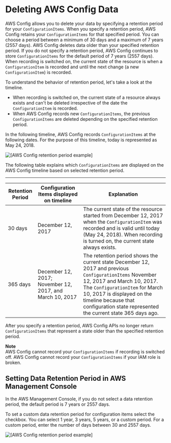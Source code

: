 # Deleting AWS Config Data<a name="delete-config-data-with-retention-period"></a>

AWS Config allows you to delete your data by specifying a retention period for your `ConfigurationItems`\. When you specify a retention period, AWS Config retains your `ConfigurationItems` for that specified period\. You can choose a period between a minimum of 30 days and a maximum of 7 years \(2557 days\)\. AWS Config deletes data older than your specified retention period\. If you do not specify a retention period, AWS Config continues to store `ConfigurationItems` for the default period of 7 years \(2557 days\)\. When recording is switched on, the current state of the resource is when a `ConfigurationItem` is recorded and until the next change \(a new `ConfigurationItem`\) is recorded\.

To understand the behavior of retention period, let's take a look at the timeline\.
+ When recording is switched on, the current state of a resource always exists and can't be deleted irrespective of the date the `ConfigurationItem` is recorded\.
+ When AWS Config records new `ConfigurationItems`, the previous `ConfigurationItems` are deleted depending on the specified retention period\.

In the following timeline, AWS Config records `ConfigurationItems` at the following dates\. For the purpose of this timeline, today is represented as May 24, 2018\.

![\[AWS Config retention period example\]](http://docs.aws.amazon.com/config/latest/developerguide/images/retention-period-timeline.png)

The following table explains which `ConfigurationItems` are displayed on the AWS Config timeline based on selected retention period\.


****  

| Retention Period | Configuration Items displayed on timeline | Explanation | 
| --- | --- | --- | 
| 30 days | December 12, 2017 | The current state of the resource started from December 12, 2017 when the `ConfigurationItem` was recorded and is valid until today \(May 24, 2018\)\. When recording is turned on, the current state always exists\. | 
| 365 days | December 12, 2017; November 12, 2017, and March 10, 2017 | The retention period shows the current state December 12, 2017 and previous `ConfigurationItems` November 12, 2017 and March 10, 2017\.  The `ConfigurationItem` for March 10, 2017 is displayed on the timeline because that configuration state represented the current state 365 days ago\.   | 

After you specify a retention period, AWS Config APIs no longer return `ConfigurationItems` that represent a state older than the specified retention period\. 

**Note**  
AWS Config cannot record your `ConfigurationItems` if recording is switched off\.
AWS Config cannot record your `ConfigurationItems` if your IAM role is broken\.

## Setting Data Retention Period in AWS Management Console<a name="delete-config-data-with-retention-period-console"></a>

In the AWS Management Console, if you do not select a data retention period, the default period is 7 years or 2557 days\.

To set a custom data retention period for configuration items select the checkbox\. You can select 1 year, 3 years, 5 years, or a custom period\. For a custom period, enter the number of days between 30 and 2557 days\.

![\[AWS Config retention period example\]](http://docs.aws.amazon.com/config/latest/developerguide/images/retention-period-console.png)